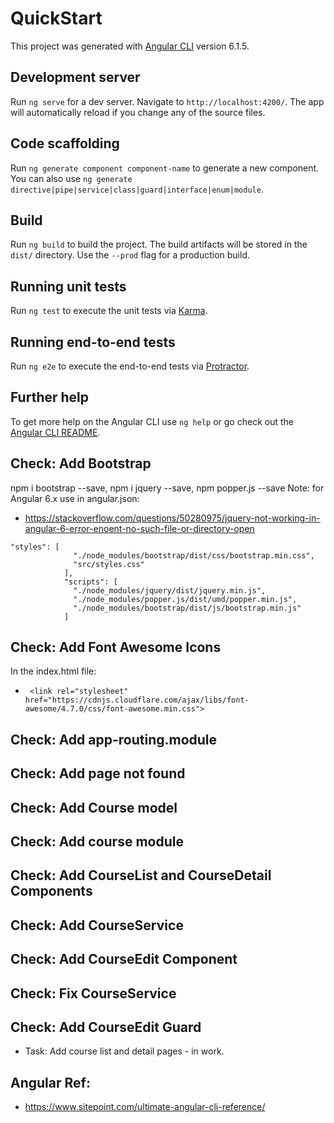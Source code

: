 # QuickStart

This project was generated with [Angular CLI](https://github.com/angular/angular-cli) version 6.1.5.

## Development server

Run `ng serve` for a dev server. Navigate to `http://localhost:4200/`. The app will automatically reload if you change any of the source files.

## Code scaffolding

Run `ng generate component component-name` to generate a new component. You can also use `ng generate directive|pipe|service|class|guard|interface|enum|module`.

## Build

Run `ng build` to build the project. The build artifacts will be stored in the `dist/` directory. Use the `--prod` flag for a production build.

## Running unit tests

Run `ng test` to execute the unit tests via [Karma](https://karma-runner.github.io).

## Running end-to-end tests

Run `ng e2e` to execute the end-to-end tests via [Protractor](http://www.protractortest.org/).

## Further help

To get more help on the Angular CLI use `ng help` or go check out the [Angular CLI README](https://github.com/angular/angular-cli/blob/master/README.md).

## Check: Add Bootstrap
npm i bootstrap --save, npm i jquery --save, npm popper.js --save
Note: for Angular 6.x use in angular.json:
* https://stackoverflow.com/questions/50280975/jquery-not-working-in-angular-6-error-enoent-no-such-file-or-directory-open
```
"styles": [
              "./node_modules/bootstrap/dist/css/bootstrap.min.css",
              "src/styles.css" 
            ],
            "scripts": [   
              "./node_modules/jquery/dist/jquery.min.js",
              "./node_modules/popper.js/dist/umd/popper.min.js",
              "./node_modules/bootstrap/dist/js/bootstrap.min.js"
            ]
```
## Check: Add Font Awesome Icons
In the index.html file:
* ``` <link rel="stylesheet" href="https://cdnjs.cloudflare.com/ajax/libs/font-awesome/4.7.0/css/font-awesome.min.css">```

## Check: Add app-routing.module

## Check: Add page not found

## Check: Add Course model

## Check: Add course module

## Check: Add CourseList and CourseDetail Components

## Check: Add CourseService

## Check: Add CourseEdit Component

## Check: Fix CourseService

## Check: Add CourseEdit Guard

* Task: Add course list and detail pages - in work.


## Angular Ref:
* https://www.sitepoint.com/ultimate-angular-cli-reference/

